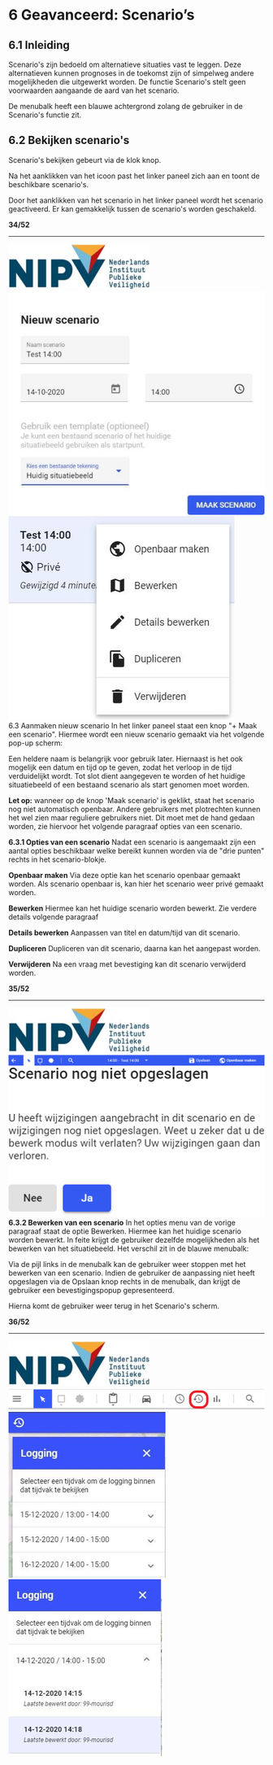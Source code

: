 # 6  Geavanceerd: Scenario’s 
## 6.1  Inleiding 
Scenario's zijn bedoeld om alternatieve situaties vast te leggen. Deze alternatieven kunnen 
prognoses in de toekomst zijn of simpelweg andere mogelijkheden die uitgewerkt worden. 
De functie Scenario's stelt geen voorwaarden aangaande de aard van het scenario.  
 
De menubalk heeft een blauwe achtergrond zolang de gebruiker in de Scenario's functie zit. 
 
## 6.2 Bekijken scenario's 
Scenario's bekijken gebeurt via de klok knop. 
 
 
 
Na het aanklikken van het icoon past het linker paneel zich aan en 
toont de beschikbare scenario's. 
 
Door het aanklikken van het scenario in het linker paneel wordt 
het scenario geactiveerd. Er kan gemakkelijk tussen de scenario's 
worden geschakeld. 
 
 
 
 
 
 
 
**34/52** 
 

* * *

![](images/lcms-plot-handleiding-35_1.jpg)  
![](images/lcms-plot-handleiding-35_2.jpg)  
![](images/lcms-plot-handleiding-35_3.jpg)  
6.3  Aanmaken nieuw scenario 
In het linker paneel staat een knop "+ Maak een 
scenario". Hiermee wordt een nieuw scenario 
gemaakt via het volgende pop-up scherm: 
 
Een heldere naam is belangrijk voor gebruik 
later. Hiernaast is het ook mogelijk een datum 
en tijd op te geven, zodat het verloop in de tijd 
verduidelijkt wordt. Tot slot dient aangegeven te 
worden of het huidige situatiebeeld of een 
bestaand scenario als start genomen moet 
worden. 
 
**Let op:** wanneer op de knop 'Maak scenario' is 
geklikt, staat het scenario nog niet automatisch openbaar. Andere gebruikers met 
plotrechten kunnen het wel zien maar reguliere gebruikers niet. Dit moet met de hand 
gedaan worden, zie hiervoor het volgende paragraaf opties van een scenario. 
 
**6.3.1 Opties van een scenario** Nadat een scenario is aangemaakt zijn een aantal opties beschikbaar welke bereikt kunnen 
worden via de "drie punten" rechts in het scenario-blokje. 
 
**Openbaar maken** 
Via deze optie kan het scenario openbaar gemaakt 
worden. Als scenario openbaar is, kan hier het 
scenario weer privé gemaakt worden. 
 
**Bewerken** 
Hiermee kan het huidige scenario worden bewerkt. 
Zie verdere details volgende paragraaf 
 
**Details bewerken** 
Aanpassen van titel en datum/tijd van dit scenario. 
 
**Dupliceren** 
Dupliceren van dit scenario, daarna kan het aangepast worden. 
 
**Verwijderen** 
Na een vraag met bevestiging kan dit scenario verwijderd worden. 
 
 
 
**35/52** 
 

* * *

![](images/lcms-plot-handleiding-36_1.jpg)  
![](images/lcms-plot-handleiding-36_2.png)  
![](images/lcms-plot-handleiding-36_3.png)  
**6.3.2 Bewerken van een scenario** In het opties menu van de vorige paragraaf staat de optie Bewerken. Hiermee kan het 
huidige scenario worden bewerkt. In feite krijgt de gebruiker dezelfde mogelijkheden als het 
bewerken van het situatiebeeld. Het verschil zit in de blauwe menubalk: 
 
 
 
Via de pijl links in de menubalk kan de gebruiker 
weer stoppen met het bewerken van een scenario. 
Indien de gebruiker de aanpassing niet heeft 
opgeslagen via de Opslaan knop rechts in de 
menubalk, dan krijgt de gebruiker een 
bevestigingspopup gepresenteerd. 
 
Hierna komt de gebruiker weer terug in het 
Scenario's scherm. 
 
**36/52** 
 

* * *

![](images/lcms-plot-handleiding-37_1.jpg)  
![](images/lcms-plot-handleiding-37_2.png)  
![](images/lcms-plot-handleiding-37_3.jpg)  
![](images/lcms-plot-handleiding-37_4.jpg)  